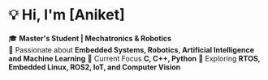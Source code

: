 # 💡 Hi, I'm [Aniket]  

🎓 **Master's Student | Mechatronics & Robotics**  
🔬 Passionate about **Embedded Systems, Robotics, Artificial Intelligence and Machine Learning** 
📌 Current Focus **C, C++, Python**
🚀 Exploring **RTOS, Embedded Linux, ROS2, IoT, and Computer Vision** 
